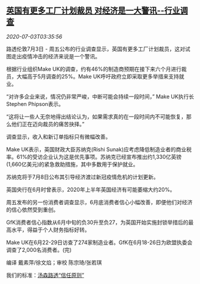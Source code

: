 <!--1593750200000-->
[英国有更多工厂计划裁员 对经济是一大警讯--行业调查](https://cn.reuters.com/article/uk-factory-job-warning-survey-0703-idCNKBS2440BY)
------

<div><i>2020-07-03T03:35:56</i></div><div class="StandardArticleBody_body"><p>路透伦敦7月3日 - 周五公布的行业调查显示，英国有更多工厂计划裁员，这对试图走出疫情冲击的经济来说是一个警讯。 </p><p>根据行业组织Make UK的调查，约有46%的制造商预期在接下来六个月进行裁员，大幅高于5月调查的25%。Make UK呼吁政府立即采取更多举措来支持就业。 </p><p>“对许多企业来说，情况仍非常严峻，中断可能会持续一段时间，” Make UK执行长Stephen Phipson表示。 </p><p>“这将让一些人无奈地得出结论认为，如果需求真的在一段时间内不可能恢复，那么他们正在迈向裁员的痛苦抉择。” </p><p>调查显示，收入和新订单指标只有微幅改善。 </p><p>Make UK表示，英国财政大臣苏纳克(Rishi Sunak)应考虑降低制造业者的商业税率。61%的受访企业认为这是优先事项。苏纳克已经宣布推出约1,330亿英镑(1,660亿美元)的紧急救助措施，其中多数用于保护就业。 </p><p>苏纳克将于7月8日公布其引导经济渡过新冠疫情危机的计划更新。 </p><p>英国央行在6月时曾表示，2020年上半年英国经济有可能萎缩大约20%。 </p><p>周五发布的另一份消费者调查显示，6月底消费者信心小幅改善，即便他们对经济的信心依然受到重创。 </p><p>GfK消费者信心指数从6月中旬的负30升至负27，为英国开始实施封锁举措后的最高水平，得益于个人财务指标好转。 </p><p>Make UK在6月22-29日访查了274家制造业者。GfK在6月18-26日为欧盟执委会调查了2,000名消费者。(完) </p><div class="Attribution_container"><div class="Attribution_attribution"><p class="Attribution_content">编译 戴素萍/徐文焰；审校 陈宗琦/张若琪 </p></div></div><div class="StandardArticleBody_trustBadgeContainer"><span class="StandardArticleBody_trustBadgeTitle">我们的标准：</span><span class="trustBadgeUrl"><a href="https://www.thomsonreuters.cn/content/dam/openweb/documents/pdf/china/brochures/about-us-1.pdf">汤森路透“信任原则”</a></span></div></div>
